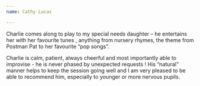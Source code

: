 ```yaml
---
name: Cathy Lucas

---
```


Charlie comes along to play to my special needs daughter – he entertains her with her favourite tunes , anything from nursery rhymes, the theme from Postman Pat to her favourite “pop songs”. 

Charlie is calm, patient, always cheerful and most importantly able to improvise - he is never phased by unexpected requests ! His “natural” manner helps to keep the session going well and I am very pleased to be able to recommend him, especially to younger or more nervous pupils.